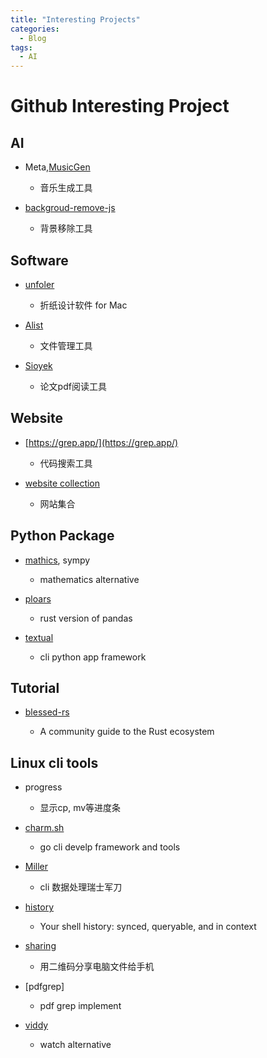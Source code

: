 ```yaml
---
title: "Interesting Projects"
categories:
  - Blog
tags:
  - AI
---
```


# Github Interesting Project

## AI

- Meta,[MusicGen](https://github.com/facebookresearch/audiocraft)

    - 音乐生成工具


- [backgroud-remove-js](https://github.com/imgly/background-removal-js)

    - 背景移除工具

## Software

- [unfoler](https://www.unfolder.app/)

    - 折纸设计软件 for Mac

- [Alist](https://github.com/alist-org/alist)

    - 文件管理工具

- [Sioyek](https://sioyek.info/)

    - 论文pdf阅读工具

## Website

- [https://grep.app/](https://grep.app/)

    - 代码搜索工具

- [website collection](https://insanelyusefulwebsites.com/)

    - 网站集合

## Python Package

- [mathics](https://mathics.org/), sympy

    - mathematics alternative

- [ploars](https://www.pola.rs/)

    - rust version of pandas

- [textual](https://textual.textualize.io/)

    - cli python app framework


## Tutorial

- [blessed-rs](https://github.com/nicoburns/blessed-rs)

    - A community guide to the Rust ecosystem

## Linux cli tools

- progress

    - 显示cp, mv等进度条

- [charm.sh](https://charm.sh/)

    - go cli develp framework and tools

- [Miller](https://github.com/johnkerl/miller)

    - cli 数据处理瑞士军刀

- [history](https://github.com/ddworken/hishtory)

    - Your shell history: synced, queryable, and in context

- [sharing](https://github.com/parvardegr/sharing)

    - 用二维码分享电脑文件给手机

- [pdfgrep]

    - pdf grep implement

- [viddy](https://github.com/sachaos/viddy)

    - watch alternative